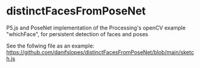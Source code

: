 # distinctFacesFromPoseNet
P5.js and PoseNet implementation of the Processing's openCV example "whichFace", for persistent detection of faces and poses

See the follwing file as an example:  
https://github.com/danifslopes/distinctFacesFromPoseNet/blob/main/sketch.js
